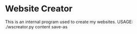 # Website Creator
This is an internal program used to create my websites.
USAGE: ./wscreator.py content save-as